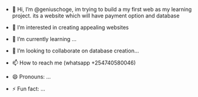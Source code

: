 - 👋 Hi, I’m @geniuschoge, im trying to build a my first web as my learning project. its a website which will have payment option and database
  
- 👀 I’m interested in creating appealing websites
- 🌱 I’m currently learning ...
- 💞️ I’m looking to collaborate on database creation...
- 📫 How to reach me (whatsapp +254740580046)
- 😄 Pronouns: ...
- ⚡ Fun fact: ...

<!---
geniuschoge/geniuschoge is a ✨ special ✨ repository because its `README.md` (this file) appears on your GitHub profile.
You can click the Preview link to take a look at your changes.
--->
